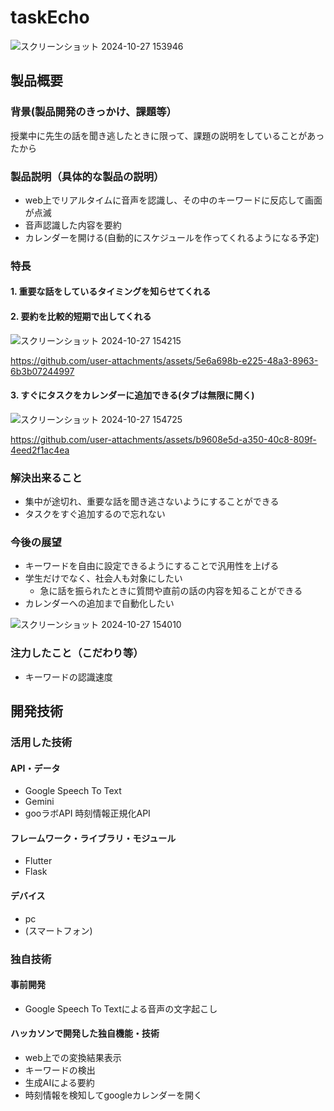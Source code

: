 # taskEcho
![スクリーンショット 2024-10-27 153946](https://github.com/user-attachments/assets/a714b55f-b60f-42c5-acea-a43efaea4d0f)
## 製品概要
### 背景(製品開発のきっかけ、課題等）
授業中に先生の話を聞き逃したときに限って、課題の説明をしていることがあったから

### 製品説明（具体的な製品の説明）
- web上でリアルタイムに音声を認識し、その中のキーワードに反応して画面が点滅
- 音声認識した内容を要約
- カレンダーを開ける(自動的にスケジュールを作ってくれるようになる予定)
  
### 特長
#### 1. 重要な話をしているタイミングを知らせてくれる
#### 2. 要約を比較的短期で出してくれる
![スクリーンショット 2024-10-27 154215](https://github.com/user-attachments/assets/e4765b11-eb7b-4161-9146-571235d7b45f)

https://github.com/user-attachments/assets/5e6a698b-e225-48a3-8963-6b3b07244997
#### 3. すぐにタスクをカレンダーに追加できる(タブは無限に開く)
![スクリーンショット 2024-10-27 154725](https://github.com/user-attachments/assets/4bf3d188-9205-496d-9608-0c2dd1ac0f09)

https://github.com/user-attachments/assets/b9608e5d-a350-40c8-809f-4eed2f1ac4ea

### 解決出来ること
* 集中が途切れ、重要な話を聞き逃さないようにすることができる
* タスクをすぐ追加するので忘れない
### 今後の展望
* キーワードを自由に設定できるようにすることで汎用性を上げる
* 学生だけでなく、社会人も対象にしたい
  * 急に話を振られたときに質問や直前の話の内容を知ることができる
* カレンダーへの追加まで自動化したい
  
![スクリーンショット 2024-10-27 154010](https://github.com/user-attachments/assets/0d66e016-4b8b-485b-86bc-a6068ecca47e)

### 注力したこと（こだわり等）
* キーワードの認識速度

## 開発技術
### 活用した技術
#### API・データ
* Google Speech To Text
* Gemini
* gooラボAPI 時刻情報正規化API

#### フレームワーク・ライブラリ・モジュール
* Flutter
* Flask

#### デバイス
* pc
* (スマートフォン)

### 独自技術
#### 事前開発
* Google Speech To Textによる音声の文字起こし
#### ハッカソンで開発した独自機能・技術
* web上での変換結果表示
* キーワードの検出
* 生成AIによる要約
* 時刻情報を検知してgoogleカレンダーを開く
